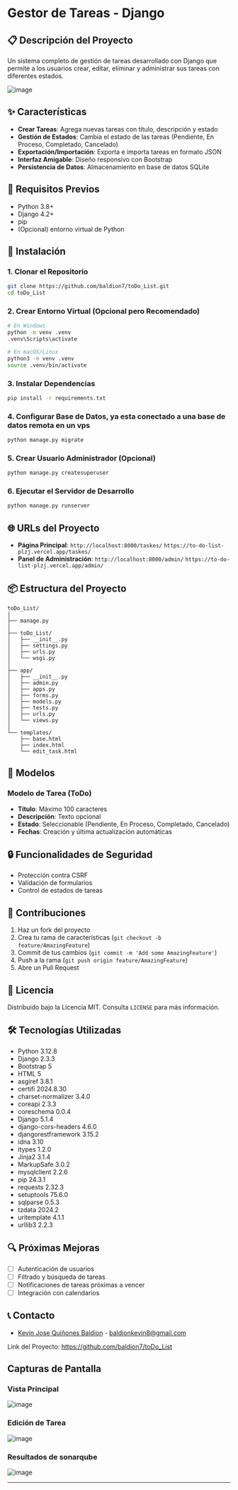 # Gestor de Tareas - Django

## 📋 Descripción del Proyecto

Un sistema completo de gestión de tareas desarrollado con Django que permite a los usuarios crear, editar, eliminar y
administrar sus tareas con diferentes estados.

![image](https://github.com/user-attachments/assets/6c54ef93-47e8-4435-937f-3e0aff57ca55)


## ✨ Características

- **Crear Tareas**: Agrega nuevas tareas con título, descripción y estado
- **Gestión de Estados**: Cambia el estado de las tareas (Pendiente, En Proceso, Completado, Cancelado)
- **Exportación/Importación**: Exporta e importa tareas en formato JSON
- **Interfaz Amigable**: Diseño responsivo con Bootstrap
- **Persistencia de Datos**: Almacenamiento en base de datos SQLite

## 🚀 Requisitos Previos

- Python 3.8+
- Django 4.2+
- pip
- (Opcional) entorno virtual de Python

## 🔧 Instalación

### 1. Clonar el Repositorio

```bash
git clone https://github.com/baldion7/toDo_List.git
cd toDo_List
```

### 2. Crear Entorno Virtual (Opcional pero Recomendado)

```bash
# En Windows
python -m venv .venv
.venv\Scripts\activate

# En macOS/Linux
python3 -m venv .venv
source .venv/bin/activate
```

### 3. Instalar Dependencias

```bash
pip install -r requirements.txt
```

### 4. Configurar Base de Datos, ya esta conectado a una base de datos remota en un vps

```bash
python manage.py migrate
```

### 5. Crear Usuario Administrador (Opcional)

```bash
python manage.py createsuperuser
```

### 6. Ejecutar el Servidor de Desarrollo

```bash
python manage.py runserver
```

## 🌐 URLs del Proyecto

- **Página Principal**: `http://localhost:8000/taskes/` `https://to-do-list-plzj.vercel.app/taskes/`
- **Panel de Administración**: `http://localhost:8000/admin/` `https://to-do-list-plzj.vercel.app/admin/`

## 📦 Estructura del Proyecto

```
toDo_List/
│
├── manage.py
│
├── toDo_List/
│   ├── __init__.py
│   ├── settings.py
│   ├── urls.py
│   └── wsgi.py
│
├── app/
│   ├── __init__.py
│   ├── admin.py
│   ├── apps.py
│   ├── forms.py
│   ├── models.py
│   ├── tests.py
│   ├── urls.py
│   └── views.py
│
└── templates/
    ├── base.html
    ├── index.html
    └── edit_task.html
```

## 🧩 Modelos

### Modelo de Tarea (ToDo)

- **Título**: Máximo 100 caracteres
- **Descripción**: Texto opcional
- **Estado**: Seleccionable (Pendiente, En Proceso, Completado, Cancelado)
- **Fechas**: Creación y última actualización automáticas

## 🔒 Funcionalidades de Seguridad

- Protección contra CSRF
- Validación de formularios
- Control de estados de tareas

## 🤝 Contribuciones

1. Haz un fork del proyecto
2. Crea tu rama de características (`git checkout -b feature/AmazingFeature`)
3. Commit de tus cambios (`git commit -m 'Add some AmazingFeature'`)
4. Push a la rama (`git push origin feature/AmazingFeature`)
5. Abre un Pull Request

## 📝 Licencia

Distribuido bajo la Licencia MIT. Consulta `LICENSE` para más información.

## 🛠️ Tecnologías Utilizadas

- Python 3.12.8
- Django 2.3.3
- Bootstrap 5
- HTML 5
- asgiref 3.8.1
- certifi 2024.8.30
- charset-normalizer 3.4.0
- coreapi 2.3.3
- coreschema 0.0.4
- Django 5.1.4
- django-cors-headers 4.6.0
- djangorestframework 3.15.2
- idna 3.10
- itypes 1.2.0
- Jinja2 3.1.4
- MarkupSafe 3.0.2
- mysqlclient 2.2.6
- pip 24.3.1
- requests 2.32.3
- setuptools 75.6.0
- sqlparse 0.5.3
- tzdata 2024.2
- uritemplate 4.1.1
- urllib3 2.2.3

## 🔍 Próximas Mejoras

- [ ] Autenticación de usuarios
- [ ] Filtrado y búsqueda de tareas
- [ ] Notificaciones de tareas próximas a vencer
- [ ] Integración con calendarios

## 📞 Contacto

- [Kevin Jose Quiñones Baldion](https://github.com/baldion7) - [baldionkevin8@gmail.com](mailto:baldionkevin8@gmail.com)

Link del Proyecto: https://github.com/baldion7/toDo_List

## Capturas de Pantalla

### Vista Principal

![image](https://github.com/user-attachments/assets/db09b8e4-db47-4981-a393-f71e97fa8dd9)

### Edición de Tarea

![image](https://github.com/user-attachments/assets/d2bf7878-93cd-4616-8cc6-22e83b261a8a)

### Resultados de sonarqube

![image](https://github.com/user-attachments/assets/d87fab0c-d2aa-4d8d-ada1-129c638f744f)


---

